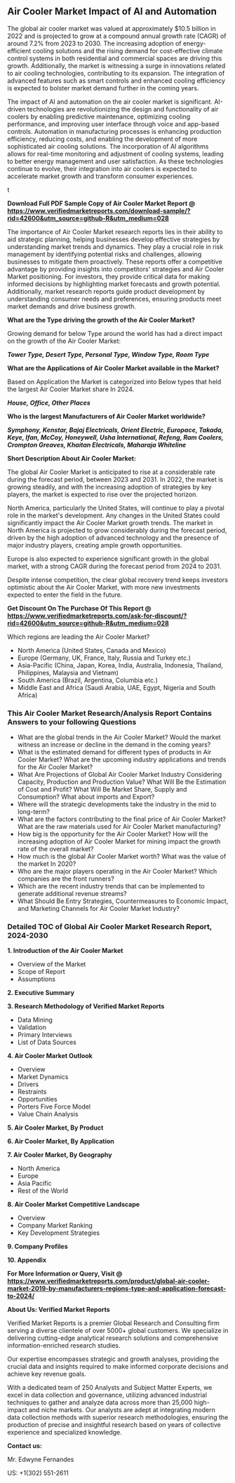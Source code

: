 <h2>Air Cooler Market Impact of AI and Automation</h2><p>The global air cooler market was valued at approximately $10.5 billion in 2022 and is projected to grow at a compound annual growth rate (CAGR) of around 7.2% from 2023 to 2030. The increasing adoption of energy-efficient cooling solutions and the rising demand for cost-effective climate control systems in both residential and commercial spaces are driving this growth. Additionally, the market is witnessing a surge in innovations related to air cooling technologies, contributing to its expansion. The integration of advanced features such as smart controls and enhanced cooling efficiency is expected to bolster market demand further in the coming years.</p><p>The impact of AI and automation on the air cooler market is significant. AI-driven technologies are revolutionizing the design and functionality of air coolers by enabling predictive maintenance, optimizing cooling performance, and improving user interface through voice and app-based controls. Automation in manufacturing processes is enhancing production efficiency, reducing costs, and enabling the development of more sophisticated air cooling solutions. The incorporation of AI algorithms allows for real-time monitoring and adjustment of cooling systems, leading to better energy management and user satisfaction. As these technologies continue to evolve, their integration into air coolers is expected to accelerate market growth and transform consumer experiences.</p>t</p><p id="" class=""><strong>Download Full PDF Sample Copy of Air Cooler Market Report @ <a href="https://www.verifiedmarketreports.com/download-sample/?rid=42600&utm_source=github-R&utm_medium=028" target="_blank">https://www.verifiedmarketreports.com/download-sample/?rid=42600&utm_source=github-R&utm_medium=028</a></strong></p><p>The importance of&nbsp;Air Cooler Market research reports lies in their ability to aid strategic planning, helping businesses develop effective strategies by understanding market trends and dynamics. They play a crucial role in risk management by identifying potential risks and challenges, allowing businesses to mitigate them proactively. These reports offer a competitive advantage by providing insights into competitors' strategies and Air Cooler Market positioning. For investors, they provide critical data for making informed decisions by highlighting market forecasts and growth potential. Additionally, market research reports guide product development by understanding consumer needs and preferences, ensuring products meet market demands and drive business growth.</p><p><strong>What are the&nbsp;Type driving the growth of the Air Cooler Market?</strong></p><p id="" class="">Growing demand for below Type around the world has had a direct impact on the growth of the Air Cooler Market:</p><em><strong>Tower Type, Desert Type, Personal Type, Window Type, Room Type</strong></em></p><strong>What are the&nbsp;Applications&nbsp;of Air Cooler Market available in the Market?</strong></p><p id="" class="">Based on Application the Market is categorized into Below types that held the largest Air Cooler Market share In 2024.</p><em><strong>House, Office, Other Places</strong></em></p><strong>Who is the largest Manufacturers of Air Cooler Market worldwide?</strong></p><p><em><strong>Symphony, Kenstar, Bajaj Electricals, Orient Electric, Europace, Takada, Keye, Ifan, McCoy, Honeywell, Usha International, Refeng, Ram Coolers, Crompton Greaves, Khaitan Electricals, Maharaja Whiteline</strong></em></p><p id="" class=""><strong>Short Description About Air Cooler Market:</strong></p><p>The global Air Cooler Market is anticipated to rise at a considerable rate during the forecast period, between 2023 and 2031. In 2022, the market is growing steadily, and with the increasing adoption of strategies by key players, the market is expected to rise over the projected horizon.</p><p>North America, particularly the United States, will continue to play a pivotal role in the market's development. Any changes in the United States could significantly impact the Air Cooler Market growth trends. The market in North America is projected to grow considerably during the forecast period, driven by the high adoption of advanced technology and the presence of major industry players, creating ample growth opportunities.</p><p>Europe is also expected to experience significant growth in the global market, with a strong CAGR during the forecast period from 2024 to 2031.</p><p>Despite intense competition, the clear global recovery trend keeps investors optimistic about the Air Cooler Market, with more new investments expected to enter the field in the future.</p><p id="" class=""><strong>Get Discount On The Purchase Of This Report @ <a href="https://www.verifiedmarketreports.com/ask-for-discount/?rid=42600&utm_source=github-R&utm_medium=028" target="_blank">https://www.verifiedmarketreports.com/ask-for-discount/?rid=42600&utm_source=github-R&utm_medium=028</a></strong></p>Which regions are leading the Air Cooler Market?</p><ul><li>North America (United States, Canada and Mexico)</li><li>Europe (Germany, UK, France, Italy, Russia and Turkey etc.)</li><li>Asia-Pacific (China, Japan, Korea, India, Australia, Indonesia, Thailand, Philippines, Malaysia and Vietnam)</li><li>South America (Brazil, Argentina, Columbia etc.)</li><li>Middle East and Africa (Saudi Arabia, UAE, Egypt, Nigeria and South Africa)</li></ul><h3 id="" class="">This Air Cooler Market Research/Analysis Report Contains Answers to your following Questions</h3><ul><li>What are the global trends in the Air Cooler Market? Would the market witness an increase or decline in the demand in the coming years?</li><li>What is the estimated demand for different types of products in Air Cooler Market? What are the upcoming industry applications and trends for the Air Cooler Market?</li><li>What Are Projections of Global Air Cooler Market Industry Considering Capacity, Production and Production Value? What Will Be the Estimation of Cost and Profit? What Will Be Market Share, Supply and Consumption? What about imports and Export?</li><li>Where will the strategic developments take the industry in the mid to long-term?</li><li>What are the factors contributing to the final price of Air Cooler Market? What are the raw materials used for Air Cooler Market manufacturing?</li><li>How big is the opportunity for the Air Cooler Market? How will the increasing adoption of Air Cooler Market for mining impact the growth rate of the overall market?</li><li>How much is the global Air Cooler Market worth? What was the value of the market In 2020?</li><li>Who are the major players operating in the Air Cooler Market? Which companies are the front runners?</li><li>Which are the recent industry trends that can be implemented to generate additional revenue streams?</li><li>What Should Be Entry Strategies, Countermeasures to Economic Impact, and Marketing Channels for Air Cooler Market Industry?</li></ul><h3 id="" class="">Detailed TOC of Global Air Cooler Market Research Report, 2024-2030</h3><p id="" class=""><strong>1. Introduction of the Air Cooler Market</strong></p><ul><li>Overview of the Market</li><li>Scope of Report</li><li>Assumptions</li></ul><p id="" class=""><strong>2. Executive Summary</strong></p><p id="" class=""><strong>3. Research Methodology of Verified Market Reports</strong></p><ul><li>Data Mining</li><li>Validation</li><li>Primary Interviews</li><li>List of Data Sources</li></ul><p id="" class=""><strong>4. Air Cooler Market Outlook</strong></p><ul><li>Overview</li><li>Market Dynamics</li><li>Drivers</li><li>Restraints</li><li>Opportunities</li><li>Porters Five Force Model</li><li>Value Chain Analysis</li></ul><p id="" class=""><strong>5. Air Cooler Market, By Product</strong></p><p id="" class=""><strong>6. Air Cooler Market, By Application</strong></p><p id="" class=""><strong>7. Air Cooler Market, By Geography</strong></p><ul><li>North America</li><li>Europe</li><li>Asia Pacific</li><li>Rest of the World</li></ul><p id="" class=""><strong>8. Air Cooler Market Competitive Landscape</strong></p><ul><li>Overview</li><li>Company Market Ranking</li><li>Key Development Strategies</li></ul><p id="" class=""><strong>9. Company Profiles</strong></p><p id="" class=""><strong>10. Appendix</strong></p><p id="" class=""><strong>For More Information or Query, Visit @ <a href="https://www.verifiedmarketreports.com/product/global-air-cooler-market-2019-by-manufacturers-regions-type-and-application-forecast-to-2024/" target="_blank">https://www.verifiedmarketreports.com/product/global-air-cooler-market-2019-by-manufacturers-regions-type-and-application-forecast-to-2024/</a></strong></p><p id="" class=""><strong>About Us: Verified Market Reports</strong></p><p id="" class="">Verified Market Reports is a premier Global Research and Consulting firm serving a diverse clientele of over 5000+ global customers. We specialize in delivering cutting-edge analytical research solutions and comprehensive information-enriched research studies.</p><p id="" class="">Our expertise encompasses strategic and growth analyses, providing the crucial data and insights required to make informed corporate decisions and achieve key revenue goals.</p><p id="" class="">With a dedicated team of 250 Analysts and Subject Matter Experts, we excel in data collection and governance, utilizing advanced industrial techniques to gather and analyze data across more than 25,000 high-impact and niche markets. Our analysts are adept at integrating modern data collection methods with superior research methodologies, ensuring the production of precise and insightful research based on years of collective experience and specialized knowledge.</p><p id="" class=""><strong>Contact us:</strong></p><p id="" class="">Mr. Edwyne Fernandes</p><p id="" class="">US: +1(302) 551-2611</p>